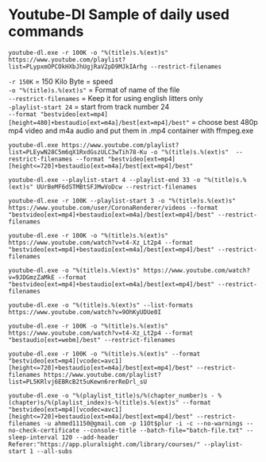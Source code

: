 # Youtube-Dl Sample of daily used commands

`youtube-dl.exe -r 100K -o "%(title)s.%(ext)s" https://www.youtube.com/playlist?list=PLypxmOPCOkHXbJhUgjRaV2pD9MJkIArhg --restrict-filenames`

`-r 150K` = 150 Kilo Byte = speed  
`-o "%(title)s.%(ext)s"` = Format of name of the file  
`--restrict-filenames` = Keep it for using english litters only  
`-playlist-start 24` = start from track number 24  
`--format "bestvideo[ext=mp4][height=480]+bestaudio[ext=m4a]/best[ext=mp4]/best"` = choose best 480p mp4 video and m4a audio and put them in .mp4 container with ffmpeg.exe

`youtube-dl.exe https://www.youtube.com/playlist?list=PLEywN28C5m6qX1RxdGszULC3wTih78-Ku -o "%(title)s.%(ext)s"  --restrict-filenames --format "bestvideo[ext=mp4][height<=720]+bestaudio[ext=m4a]/best[ext=mp4]/best"`

`youtube-dl.exe --playlist-start 4 --playlist-end 33 -o "%(title)s.%(ext)s" UUrBeMF6dSTMBtSFJMwVoDcw --restrict-filenames`

`youtube-dl.exe -r 100K --playlist-start 3 -o "%(title)s.%(ext)s" https://www.youtube.com/user/CoronaRenderer/videos --format "bestvideo[ext=mp4]+bestaudio[ext=m4a]/best[ext=mp4]/best" --restrict-filenames`

`youtube-dl.exe -r 100K -o "%(title)s.%(ext)s" https://www.youtube.com/watch?v=t4-Xz_Lt2p4 --format "bestvideo[ext=mp4]+bestaudio[ext=m4a]/best[ext=mp4]/best" --restrict-filenames`

`youtube-dl.exe -o "%(title)s.%(ext)s" https://www.youtube.com/watch?v=9JDGmzZaMkE --format "bestvideo[ext=mp4]+bestaudio[ext=m4a]/best[ext=mp4]/best" --restrict-filenames`

`youtube-dl.exe -o "%(title)s.%(ext)s" --list-formats https://www.youtube.com/watch?v=9OhKyUDUe0I`

`youtube-dl.exe -r 100K -o "%(title)s.%(ext)s" https://www.youtube.com/watch?v=t4-Xz_Lt2p4 --format "bestaudio[ext=webm]/best" --restrict-filenames`

`youtube-dl.exe -r 100K -o "%(title)s.%(ext)s" --format "bestvideo[ext=mp4][vcodec=avc1][height<=720]+bestaudio[ext=m4a]/best[ext=mp4]/best" --restrict-filenames https://www.youtube.com/playlist?list=PL5KRlvj6EBRcB2t5uKewn6rerReDrl_sU`

`youtube-dl.exe -o "%(playlist_title)s/%(chapter_number)s - %(chapter)s/%(playlist_index)s-%(title)s.%(ext)s" --format "bestvideo[ext=mp4][vcodec=avc1][height<=720]+bestaudio[ext=m4a]/best[ext=mp4]/best" --restrict-filenames -u ahmed11150@gmail.com -p 11Ot$plur -i -c --no-warnings --no-check-certificate --console-title --batch-file="batch-file.txt" --sleep-interval 120 --add-header Referer:"https://app.pluralsight.com/library/courses/" --playlist-start 1 --all-subs`